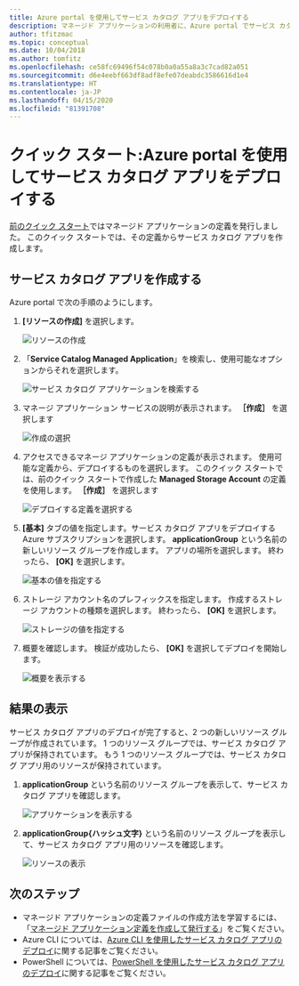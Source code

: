 ```yaml
---
title: Azure portal を使用してサービス カタログ アプリをデプロイする
description: マネージド アプリケーションの利用者に、Azure portal でサービス カタログ アプリをデプロイする方法を示します。
author: tfitzmac
ms.topic: conceptual
ms.date: 10/04/2018
ms.author: tomfitz
ms.openlocfilehash: ce58fc69496f54c078b0a0a55a8a3c7cad82a051
ms.sourcegitcommit: d6e4eebf663df8adf8efe07deabdc3586616d1e4
ms.translationtype: HT
ms.contentlocale: ja-JP
ms.lasthandoff: 04/15/2020
ms.locfileid: "81391708"
---
```

# <a name="quickstart-deploy-service-catalog-app-through-azure-portal"></a>クイック スタート:Azure portal を使用してサービス カタログ アプリをデプロイする

[前のクイック スタート](publish-service-catalog-app.md)ではマネージド アプリケーションの定義を発行しました。 このクイック スタートでは、その定義からサービス カタログ アプリを作成します。

## <a name="create-service-catalog-app"></a>サービス カタログ アプリを作成する

Azure portal で次の手順のようにします。

1. **[リソースの作成]** を選択します。

   ![リソースの作成](./media/deploy-service-catalog-quickstart/create-new.png)

1. 「**Service Catalog Managed Application**」を検索し、使用可能なオプションからそれを選択します。

   ![サービス カタログ アプリケーションを検索する](./media/deploy-service-catalog-quickstart/select-service-catalog.png)

1. マネージ アプリケーション サービスの説明が表示されます。 **［作成］** を選択します

   ![作成の選択](./media/deploy-service-catalog-quickstart/create-service-catalog.png)

1. アクセスできるマネージ アプリケーションの定義が表示されます。 使用可能な定義から、デプロイするものを選択します。 このクイック スタートでは、前のクイック スタートで作成した **Managed Storage Account** の定義を使用します。 **［作成］** を選択します

   ![デプロイする定義を選択する](./media/deploy-service-catalog-quickstart/select-definition.png)

1. **[基本]** タブの値を指定します。サービス カタログ アプリをデプロイする Azure サブスクリプションを選択します。 **applicationGroup** という名前の新しいリソース グループを作成します。 アプリの場所を選択します。 終わったら、 **[OK]** を選択します。

   ![基本の値を指定する](./media/deploy-service-catalog-quickstart/provide-basics.png)

1. ストレージ アカウント名のプレフィックスを指定します。 作成するストレージ アカウントの種類を選択します。 終わったら、 **[OK]** を選択します。

   ![ストレージの値を指定する](./media/deploy-service-catalog-quickstart/provide-storage.png)

1. 概要を確認します。 検証が成功したら、 **[OK]** を選択してデプロイを開始します。

   ![概要を表示する](./media/deploy-service-catalog-quickstart/view-summary.png)

## <a name="view-results"></a>結果の表示

サービス カタログ アプリのデプロイが完了すると、2 つの新しいリソース グループが作成されています。 1 つのリソース グループでは、サービス カタログ アプリが保持されています。 もう 1 つのリソース グループでは、サービス カタログ アプリ用のリソースが保持されています。

1. **applicationGroup** という名前のリソース グループを表示して、サービス カタログ アプリを確認します。

   ![アプリケーションを表示する](./media/deploy-service-catalog-quickstart/view-managed-application.png)

1. **applicationGroup{ハッシュ文字}** という名前のリソース グループを表示して、サービス カタログ アプリ用のリソースを確認します。

   ![リソースの表示](./media/deploy-service-catalog-quickstart/view-resources.png)

## <a name="next-steps"></a>次のステップ

* マネージド アプリケーションの定義ファイルの作成方法を学習するには、「[マネージド アプリケーション定義を作成して発行する](publish-service-catalog-app.md)」をご覧ください。
* Azure CLI については、[Azure CLI を使用したサービス カタログ アプリのデプロイ](./scripts/managed-application-cli-sample-create-application.md)に関する記事をご覧ください。
* PowerShell については、[PowerShell を使用したサービス カタログ アプリのデプロイ](./scripts/managed-application-poweshell-sample-create-application.md)に関する記事をご覧ください。

